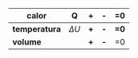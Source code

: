 | calor           | Q          | **+** | **-** | =0     |
| --------------- | ---------- | ----- | ----- | ------ |
| **temperatura** | $\Delta U$ | **+** | **-** | **=0** |
| **volume**      |            | **+** | **-** | =0     |
